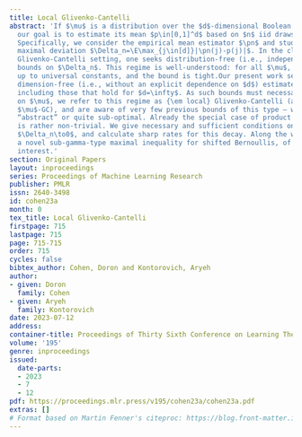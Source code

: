 ```yaml
---
title: Local Glivenko-Cantelli
abstract: 'If $\mu$ is a distribution over the $d$-dimensional Boolean cube $\set{0,1}^d$,
  our goal is to estimate its mean $p\in[0,1]^d$ based on $n$ iid draws from $\mu$.
  Specifically, we consider the empirical mean estimator $\pn$ and study the expected
  maximal deviation $\Delta_n=\E\max_{j\in[d]}|\pn(j)-p(j)|$. In the classical Universal
  Glivenko-Cantelli setting, one seeks distribution-free (i.e., independent of $\mu$)
  bounds on $\Delta_n$. This regime is well-understood: for all $\mu$, we have $\Delta_n\lesssim\sqrt{\log(d)/n}$
  up to universal constants, and the bound is tight.Our present work seeks to establish
  dimension-free (i.e., without an explicit dependence on $d$) estimates on $\Delta_n$,
  including those that hold for $d=\infty$. As such bounds must necessarily depend
  on $\mu$, we refer to this regime as {\em local} Glivenko-Cantelli (also known as
  $\mu$-GC), and are aware of very few previous bounds of this type — which are either
  “abstract” or quite sub-optimal. Already the special case of product measures $\mu$
  is rather non-trivial. We give necessary and sufficient conditions on $\mu$ for
  $\Delta_n\to0$, and calculate sharp rates for this decay. Along the way, we discover
  a novel sub-gamma-type maximal inequality for shifted Bernoullis, of independent
  interest.'
section: Original Papers
layout: inproceedings
series: Proceedings of Machine Learning Research
publisher: PMLR
issn: 2640-3498
id: cohen23a
month: 0
tex_title: Local Glivenko-Cantelli
firstpage: 715
lastpage: 715
page: 715-715
order: 715
cycles: false
bibtex_author: Cohen, Doron and Kontorovich, Aryeh
author:
- given: Doron
  family: Cohen
- given: Aryeh
  family: Kontorovich
date: 2023-07-12
address: 
container-title: Proceedings of Thirty Sixth Conference on Learning Theory
volume: '195'
genre: inproceedings
issued:
  date-parts:
  - 2023
  - 7
  - 12
pdf: https://proceedings.mlr.press/v195/cohen23a/cohen23a.pdf
extras: []
# Format based on Martin Fenner's citeproc: https://blog.front-matter.io/posts/citeproc-yaml-for-bibliographies/
---
```

